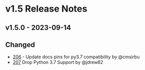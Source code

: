 # v1.5 Release Notes

## v1.5.0 - 2023-09-14

## Changed

- [206](https://github.com/nautobot/nautobot-app-ssot/pull/206) - Update docs pins for py3.7 compatibility by @cmsirbu
- [207](https://github.com/nautobot/nautobot-app-ssot/pull/207) Drop Python 3.7 Support by @jdrew82
